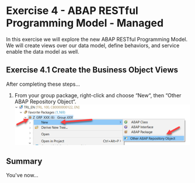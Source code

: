 # Exercise 4 - ABAP RESTful Programming Model - Managed

In this exercise we will explore the new ABAP RESTful Programming Model.  We will create views over our data model, define behaviors, and service enable the data model as well.  

## Exercise 4.1 Create the Business Object Views

After completing these steps...

1.	From your group package, right-click and choose “New“, then “Other ABAP Repository Object“.
<br>![](/exercises/ex3/images/03_01_0010.png)



## Summary

You've now...

